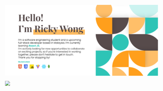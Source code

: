 ![Ricky_0625 Banner](images/github_banner.svg)

[![](https://visitcount.itsvg.in/api?id=ricky0625&label=Profile%20Views&color=0&icon=3&pretty=true)](https://visitcount.itsvg.in)
